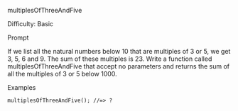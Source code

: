 multiplesOfThreeAndFive

Difficulty: Basic

Prompt

If we list all the natural numbers below 10 that are multiples of 3 or 5, we get 3, 5, 6 and 9. The sum of these multiples is 23.
Write a function called multiplesOfThreeAndFive that accept no parameters and returns the sum of all the multiples of 3 or 5 below 1000.

Examples

```
multiplesOfThreeAndFive(); //=> ?
```
